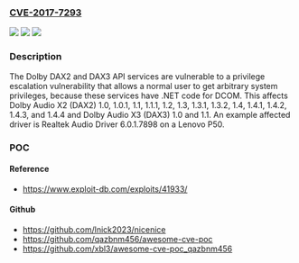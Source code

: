 ### [CVE-2017-7293](https://cve.mitre.org/cgi-bin/cvename.cgi?name=CVE-2017-7293)
![](https://img.shields.io/static/v1?label=Product&message=n%2Fa&color=blue)
![](https://img.shields.io/static/v1?label=Version&message=n%2Fa&color=blue)
![](https://img.shields.io/static/v1?label=Vulnerability&message=n%2Fa&color=brighgreen)

### Description

The Dolby DAX2 and DAX3 API services are vulnerable to a privilege escalation vulnerability that allows a normal user to get arbitrary system privileges, because these services have .NET code for DCOM. This affects Dolby Audio X2 (DAX2) 1.0, 1.0.1, 1.1, 1.1.1, 1.2, 1.3, 1.3.1, 1.3.2, 1.4, 1.4.1, 1.4.2, 1.4.3, and 1.4.4 and Dolby Audio X3 (DAX3) 1.0 and 1.1. An example affected driver is Realtek Audio Driver 6.0.1.7898 on a Lenovo P50.

### POC

#### Reference
- https://www.exploit-db.com/exploits/41933/

#### Github
- https://github.com/lnick2023/nicenice
- https://github.com/qazbnm456/awesome-cve-poc
- https://github.com/xbl3/awesome-cve-poc_qazbnm456

